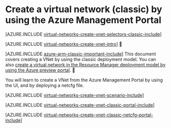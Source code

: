 <properties
   pageTitle="Create a virtual network using the Azure Management Portal | Azure"
   description="Learn how to create a virtual network using the Azure Management Portal."
   services="virtual-network"
   documentationCenter=""
   authors="telmosampaio"
   manager="carmonm"
   editor=""
   tags="azure-service-management"/>

<tags
	ms.service="virtual-network"
	ms.date="12/07/2015"
	wacn.date=""/>

# Create a virtual network (classic) by using the Azure Management Portal

[AZURE.INCLUDE [virtual-networks-create-vnet-selectors-classic-include](../includes/virtual-networks-create-vnet-selectors-classic-include.md)]

[AZURE.INCLUDE [virtual-networks-create-vnet-intro](../includes/virtual-networks-create-vnet-intro-include.md)]


[AZURE.INCLUDE [azure-arm-classic-important-include](../includes/azure-arm-classic-important-include.md)] This document covers creating a VNet by using the classic deployment model. You can also [create a virtual network in the Resource Manager deployment model by using the Azure preview portal](/documentation/articles/virtual-networks-create-vnet-arm-pportal).


You will learn to create a VNet from the Azure Management Portal by using the UI, and by deploying a netcfg file.

[AZURE.INCLUDE [virtual-networks-create-vnet-scenario-include](../includes/virtual-networks-create-vnet-scenario-include.md)]

[AZURE.INCLUDE [virtual-networks-create-vnet-classic-portal-include](../includes/virtual-networks-create-vnet-classic-portal-include.md)]

[AZURE.INCLUDE [virtual-networks-create-vnet-classic-netcfg-portal-include](../includes/virtual-networks-create-vnet-classic-netcfg-portal-include.md)]
